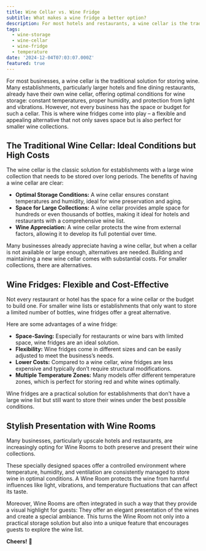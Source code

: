 ```yaml
---
title: Wine Cellar vs. Wine Fridge
subtitle: What makes a wine fridge a better option?
description: For most hotels and restaurants, a wine cellar is the traditional solution for storing wine. But wouldn’t a wine fridge be a better choice?
tags:
  - wine-storage
  - wine-cellar
  - wine-fridge
  - temperature
date: '2024-12-04T07:03:07.000Z'
featured: true
---
```


For most businesses, a wine cellar is the traditional solution for storing wine. Many establishments, particularly larger hotels and fine dining restaurants, already have their own wine cellar, offering optimal conditions for wine storage: constant temperatures, proper humidity, and protection from light and vibrations. However, not every business has the space or budget for such a cellar. This is where wine fridges come into play – a flexible and appealing alternative that not only saves space but is also perfect for smaller wine collections.

## **The Traditional Wine Cellar: Ideal Conditions but High Costs**

The wine cellar is the classic solution for establishments with a large wine collection that needs to be stored over long periods. The benefits of having a wine cellar are clear:

- **Optimal Storage Conditions:** A wine cellar ensures constant temperatures and humidity, ideal for wine preservation and aging.
- **Space for Large Collections:** A wine cellar provides ample space for hundreds or even thousands of bottles, making it ideal for hotels and restaurants with a comprehensive wine list.
- **Wine Appreciation:** A wine cellar protects the wine from external factors, allowing it to develop its full potential over time.

Many businesses already appreciate having a wine cellar, but when a cellar is not available or large enough, alternatives are needed. Building and maintaining a new wine cellar comes with substantial costs. For smaller collections, there are alternatives.

## **Wine Fridges: Flexible and Cost-Effective**

Not every restaurant or hotel has the space for a wine cellar or the budget to build one. For smaller wine lists or establishments that only want to store a limited number of bottles, wine fridges offer a great alternative.

Here are some advantages of a wine fridge:

- **Space-Saving:** Especially for restaurants or wine bars with limited space, wine fridges are an ideal solution.
- **Flexibility:** Wine fridges come in different sizes and can be easily adjusted to meet the business’s needs.
- **Lower Costs:** Compared to a wine cellar, wine fridges are less expensive and typically don’t require structural modifications.
- **Multiple Temperature Zones:** Many models offer different temperature zones, which is perfect for storing red and white wines optimally.

Wine fridges are a practical solution for establishments that don't have a large wine list but still want to store their wines under the best possible conditions.

## **Stylish Presentation with Wine Rooms**

Many businesses, particularly upscale hotels and restaurants, are increasingly opting for Wine Rooms to both preserve and present their wine collections.

These specially designed spaces offer a controlled environment where temperature, humidity, and ventilation are consistently managed to store wine in optimal conditions. A Wine Room protects the wine from harmful influences like light, vibrations, and temperature fluctuations that can affect its taste.

Moreover, Wine Rooms are often integrated in such a way that they provide a visual highlight for guests: They offer an elegant presentation of the wines and create a special ambiance. This turns the Wine Room not only into a practical storage solution but also into a unique feature that encourages guests to explore the wine list.

**Cheers!** 🍷
